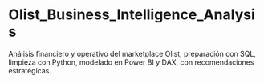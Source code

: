# Olist_Business_Intelligence_Analysis
Análisis financiero y operativo del marketplace Olist, preparación con SQL, limpieza con Python, modelado en Power BI y DAX, con recomendaciones estratégicas.

